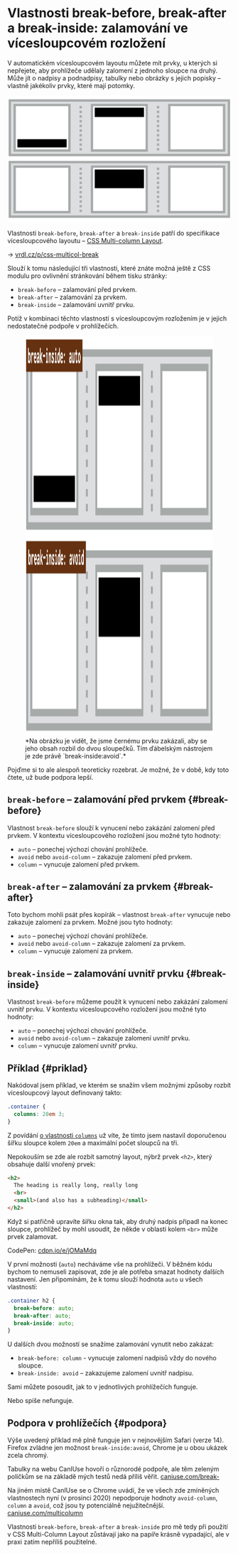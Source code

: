# Vlastnosti break-before, break-after a break-inside: zalamování ve vícesloupcovém rozložení

V automatickém vícesloupcovém layoutu můžete mít prvky, u kterých si nepřejete, aby prohlížeče udělaly zalomení z jednoho sloupce na druhý. Může jít o nadpisy a podnadpisy, tabulky nebo obrázky s jejich popisky – vlastně jakékoliv prvky, které mají potomky.

<div class="connected" markdown="1">

![CSS vlastnosti column-break, break-after](../dist/images/small/vdlayout/css-multicol-break-scheme.png)

<div class="web-only" markdown="1">

Vlastnosti `break-before`, `break-after` a `break-inside` patří do specifikace vícesloupcového layoutu – [CSS Multi-column Layout](css-multicolumn.md).

</div>

<div class="ebook-only" markdown="1">

→ [vrdl.cz/p/css-multicol-break](https://www.vzhurudolu.cz/prirucka/css-multicol-break)

</div>

</div>

Slouží k tomu následující tři vlastnosti, které znáte možná ještě z CSS modulu pro ovlivnění stránkování během tisku stránky:

- `break-before` – zalamování před prvkem.
- `break-after` – zalamování za prvkem.
- `break-inside` – zalamování uvnitř prvku.

Potíž v kombinaci těchto vlastností s vícesloupcovým rozložením je v jejich nedostatečné podpoře v prohlížečích.

<figure>
<img src="../dist/images/original/vdlayout/css-multicol-break.png" width="1600" height="900" alt="CSS vlastnost break ve vícesloupcovém rozložení">
<figcaption markdown="1">
*Na obrázku je vidět, že jsme černému prvku zakázali, aby se jeho obsah rozbil do dvou sloupečků. Tím ďábelským nástrojem je zde právě `break-inside:avoid`.*
</figcaption>
</figure>

Pojďme si to ale alespoň teoreticky rozebrat. Je možné, že v době, kdy toto čtete, už bude podpora lepší.

## `break-before` – zalamování před prvkem {#break-before}

Vlastnost `break-before` slouží k vynucení nebo zakázání zalomení před prvkem. V kontextu vícesloupcového rozložení jsou možné tyto hodnoty:

- `auto` – ponechej výchozí chování prohlížeče.
- `avoid` nebo `avoid-column` – zakazuje zalomení před prvkem.
- `column` – vynucuje zalomení před prvkem.

## `break-after` – zalamování za prvkem {#break-after}

Toto bychom mohli psát přes kopírák – vlastnost `break-after` vynucuje nebo zakazuje zalomení za prvkem. Možné jsou tyto hodnoty:

- `auto` – ponechej výchozí chování prohlížeče.
- `avoid` nebo `avoid-column` – zakazuje zalomení za prvkem.
- `column` – vynucuje zalomení za prvkem.

## `break-inside` – zalamování uvnitř prvku {#break-inside}

Vlastnost `break-before` můžeme použít k vynucení nebo zakázání zalomení uvnitř prvku. V kontextu vícesloupcového rozložení jsou možné tyto hodnoty:

- `auto` – ponechej výchozí chování prohlížeče.
- `avoid` nebo `avoid-column` – zakazuje zalomení uvnitř prvku.
- `column` – vynucuje zalomení uvnitř prvku.

<!-- AdSnippet -->

## Příklad {#priklad}

Nakódoval jsem příklad, ve kterém se snažím všem možnými způsoby rozbít vícesloupcový layout definovaný takto:

```css
.container {
  columns: 20em 3;
}
```

Z povídání [o vlastnosti `columns`](css-multicol-columns.md) už víte, že tímto jsem nastavil doporučenou šířku sloupce kolem `20em` a maximální počet sloupců na tři.

Nepokouším se zde ale rozbít samotný layout, nýbrž prvek `<h2>`, který obsahuje další vnořený prvek:

```html
<h2>
  The heading is really long, really long
  <br>
  <small>(and also has a subheading)</small>
</h2>
```

Když si patřičně upravíte šířku okna tak, aby druhý nadpis připadl na konec sloupce, prohlížeč by mohl usoudit, že někde v oblasti kolem `<br>` může prvek zalamovat.

CodePen: [cdpn.io/e/jOMaMdq](https://codepen.io/machal/pen/jOMaMdq?editors=1000)

V první možnosti (`auto`) necháváme vše na prohlížeči. V běžném kódu bychom to nemuseli zapisovat, zde je ale potřeba smazat hodnoty dalších nastavení. Jen připomínám, že k tomu slouží hodnota `auto` u všech vlastností:

```css
.container h2 {
  break-before: auto;
  break-after: auto;
  break-inside: auto;
}
```

U dalších dvou možností se snažíme zalamování vynutit nebo zakázat:

- `break-before: column` - vynucuje zalomení nadpisů vždy do nového sloupce.
- `break-inside: avoid` – zakazujeme zalomení uvnitř nadpisu.

Sami můžete posoudit, jak to v jednotlivých prohlížečích funguje.

Nebo spíše nefunguje.

## Podpora v prohlížečích {#podpora}

<!-- TODO podporu je potřeba detailnější -->

Výše uvedený příklad mě plně funguje jen v nejnovějším Safari (verze 14). Firefox zvládne jen možnost `break-inside:avoid`, Chrome je u obou ukázek zcela chromý.

Tabulky na webu CanIUse hovoří o různorodé podpoře, ale těm zeleným políčkům se na základě mých testů nedá příliš věřit. [caniuse.com/break-](https://caniuse.com/?search=break-%20multi-)

Na jiném místě CanIUse se o Chrome uvádí, že ve všech zde zmíněných vlastnostech nyní (v prosinci 2020) nepodporuje hodnoty `avoid-column`, `column` a `avoid`, což jsou ty potenciálně nejužitečnější. [caniuse.com/multicolumn](https://caniuse.com/multicolumn)

<!-- AdSnippet -->

Vlastnosti `break-before`, `break-after` a `break-inside` pro mě tedy při použití v CSS Multi-Column Layout zůstávají jako na papíře krásně vypadající, ale v praxi zatím nepříliš použitelné.
